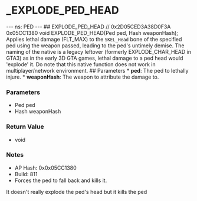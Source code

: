 # _EXPLODE_PED_HEAD

--- ns: PED --- ## EXPLODE_PED_HEAD  // 0x2D05CED3A38D0F3A 0x05CC1380 void EXPLODE_PED_HEAD(Ped ped, Hash weaponHash);  Applies lethal damage (FLT_MAX) to the `SKEL_Head` bone of the specified ped using the weapon passed, leading to the ped's untimely demise.  The naming of the native is a legacy leftover (formerly EXPLODE_CHAR_HEAD in GTA3) as in the early 3D GTA games, lethal damage to a ped head would 'explode' it.  Do note that this native function does not work in multiplayer/network environment.  ## Parameters * **ped**: The ped to lethally injure. * **weaponHash**: The weapon to attribute the damage to.

### Parameters
* Ped ped
* Hash weaponHash

### Return Value
* void

### Notes
* AP Hash: 0x0x05CC1380
* Build: 811
* Forces the ped to fall back and kills it.

It doesn't really explode the ped's head but it kills the ped

